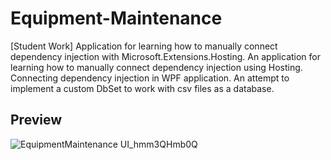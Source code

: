 # Equipment-Maintenance
[Student Work] Application for learning how to manually connect dependency injection with Microsoft.Extensions.Hosting. An application for learning how to manually connect dependency injection using Hosting. Connecting dependency injection in WPF application. An attempt to implement a custom DbSet to work with csv files as a database.

## Preview
![EquipmentMaintenance UI_hmm3QHmb0Q](https://user-images.githubusercontent.com/30534091/175462089-48cda6a9-79a0-433e-9cd3-5e6f1890efa8.png)
